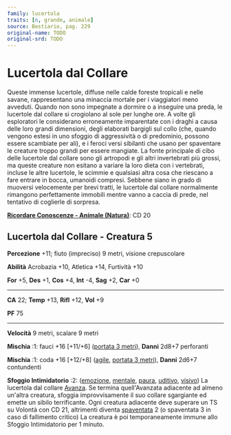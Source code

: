 ```yaml
---
family: lucertola
traits: [n, grande, animale]
source: Bestiario, pag. 229
original-name: TODO
original-srd: TODO
---
```


# Lucertola dal Collare

Queste immense lucertole, diffuse nelle calde foreste tropicali e nelle savane,
rappresentano una minaccia mortale per i viaggiatori meno avveduti. Quando non
sono impegnate a dormire o a inseguire una preda, le lucertole dal collare si
crogiolano al sole per lunghe ore. A volte gli esploratori le considerano
erroneamente imparentate con i draghi a causa delle loro grandi dimensioni,
degli elaborati bargigli sul collo (che, quando vengono estesi in uno sfoggio di
aggressività o di predominio, possono essere scambiate per ali), e i feroci
versi sibilanti che usano per spaventare le creature troppo grandi per essere
mangiate. La fonte principale di cibo delle lucertole dal collare sono gli
artropodi e gli altri invertebrati più grossi, ma queste creature non esitano a
variare la loro dieta con i vertebrati, incluse le altre lucertole, le scimmie e
qualsiasi altra cosa che riescano a fare entrare in bocca, umanoidi compresi.
Sebbene siano in grado di muoversi velocemente per brevi tratti, le lucertole
dal collare normalmente rimangono perfettamente immobili mentre vanno a caccia
di prede, nel tentativo di coglierle di sorpresa.

**[Ricordare Conoscenze - Animale (Natura)](/azioni/abilita/ricordare-conoscenze)**:
CD 20

## Lucertola dal Collare - Creatura 5

**Percezione** +11; fiuto (impreciso) 9 metri, visione crepuscolare

**Abilità** Acrobazia +10, Atletica +14, Furtività +10

**For** +5, **Des** +1, **Cos** +4, **Int** -4, **Sag** +2, **Car** +0

---

**CA** 22; **Temp** +13, **Rifl** +12, **Vol** +9

**PF** 75

---

**Velocità** 9 metri, scalare 9 metri

**Mischia** :1: fauci +16 \[+11/+6] ([portata 3 metri](/tratti/portata)),
**Danni** 2d8+7 perforanti

**Mischia** :1: coda +16 \[+12/+8] ([agile](/tratti/agile),
[portata 3 metri](/tratti/portata)), **Danni** 2d6+7 contundenti

**Sfoggio Intimidatorio** :2: ([emozione](/tratti/emozione),
[mentale](/tratti/mentale), [paura](/tratti/paura), [uditivo](/tratti/uditivo),
[visivo](/tratti/visivo)) La lucertola dal collare [Avanza](/azioni/avanzare).
Se termina quell'Avanzata adiacente ad almeno un'altra creatura, sfoggia
improvvisamente il suo collare sgargiante ed emette un sibilo terrificante. Ogni
creatura adiacente deve superare un TS su Volontà con CD 21, altrimenti diventa
[spaventata](/condizioni/spaventato) 2 (o spaventata 3 in caso di fallimento
critico) La creatura è poi temporaneamente immune allo Sfoggio Intimidatorio per
1 minuto.

